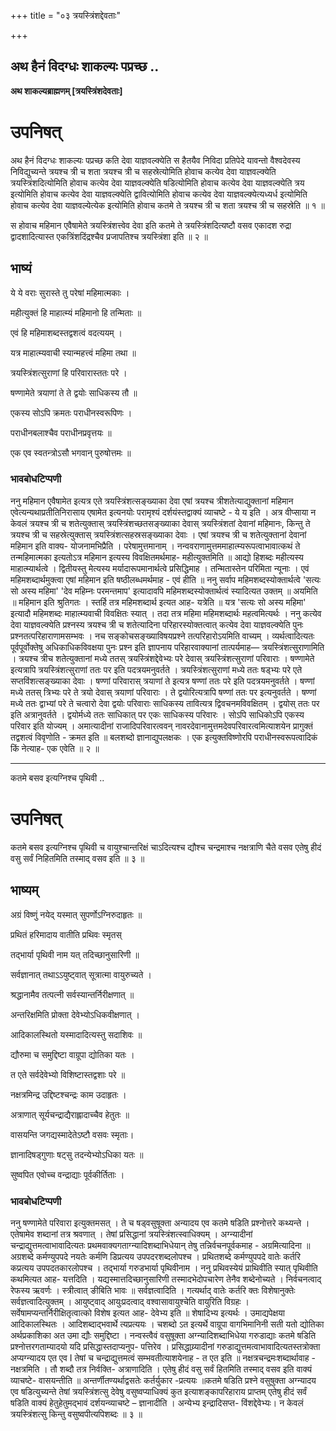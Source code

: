 +++
title = "०३ त्रयस्त्रिंशद्देवताः"

+++


## अथ हैनं विदग्धः शाकल्यः पप्रच्छ ..

**अथ शाकल्यब्राह्मणम् \[त्रयस्त्रिंशदेवताः\]**

# **उपनिषत्**

अथ हैनं विदग्धः शाकल्यः पप्रच्छ कति देवा याज्ञवल्क्येति स हैतयैव निविदा प्रतिपेदे यावन्तो वैश्वदेवस्य निविद्युच्यन्ते त्रयश्च त्री च शता त्रयश्च त्री च सहस्रेत्योमिति होवाच कत्येव देवा याज्ञवल्क्येति त्रयस्त्रिंशदित्योमिति होवाच कत्येव देवा याज्ञवल्क्येति षडित्योमिति होवाच कत्येव देवा याज्ञवल्क्येति त्रय इत्योमिति होवाच कत्येव देवा याज्ञवल्क्येति द्वावित्योमिति होवाच कत्येव देवा याज्ञवल्क्येत्यध्यर्ध इत्योमिति होवाच कत्येव देवा याज्ञवल्येत्येक इत्योमिति होवाच कतमे ते त्रयश्च त्री च शता त्रयश्च त्री च सहस्रेति ॥ १ ॥

स होवाच महिमान एवैषामेते त्रयस्त्रिंशत्त्वेव देवा इति कतमे ते त्रयस्त्रिंशदित्यष्टौ वसव एकादश रुद्रा द्वादशादित्यास्त एकत्रिंशदिंद्रश्चैव प्रजापतिश्च त्रयस्त्रिंशा इति ॥ २ ॥

## **भाष्यं**

ये ये वराः सुरास्ते तु परेषां महिमात्मकाः ।

महीत्युक्तं हि माहात्म्यं महिमानो हि तन्मिताः ॥

एवं हि महिमाशब्दस्तद्वशत्वं वदत्ययम् ।

यत्र माहात्म्यवाची स्यान्महत्त्वं महिमा तथा ॥

त्रयस्त्रिंशत्सुराणां हि परिवारास्ततः परे ।

षण्णामेते त्रयाणां ते ते द्वयोः साधिकस्य तौ ॥

एकस्य सोऽपि क्रमतः पराधीनस्वरूपिणः ।

पराधीनबलाश्चैव पराधीनप्रवृत्तयः ॥

एक एव स्वतन्त्रोऽसौ भगवान् पुरुषोत्तमः ॥

### **भावबोधटिप्पणी**

ननु महिमान एवैषामेत इत्यत्र एते त्रयस्त्रिंशत्सङ्ख्याका देवा एषां त्रयश्च त्रीशतेत्याद्युक्तानां महिमान एवेत्यन्यथाप्रतीतिनिरासाय एषामेत इत्यनयोः परामृश्यं दर्शयंस्तद्वाक्यं व्याचष्टे - ये य इति । अत्र वीप्साया न केवलं त्रयश्च त्री च शतेत्युक्तास् त्रयस्त्रिंशच्छतसङ्ख्याका देवास् त्रयस्त्रिंशतां देवानां महिमानः, किन्तु ते त्रयश्च त्री च सहस्रेत्युक्तास् त्रयस्त्रिंशत्सहस्रसङ्ख्याका देवाः । एषां त्रयश्च त्री च शतेत्युक्तानां देवानां महिमान इति वाक्य- योजनामभिप्रैति । परेषामुत्तमानाम् । नन्ववराणामुत्तममाहात्म्यरूपत्वाभावात्कथं ते तन्महिमात्मका इत्यतोऽत्र महिमान इत्यस्य विवक्षितमर्थमाह- महीत्युक्तमिति ॥ आद्यो हिशब्दः महीत्यस्य माहात्म्यार्थत्वे । द्वितीयस्तु मेत्यस्य मर्यादारूपमानार्थत्वे प्रसिद्धिमाह । तन्मितास्तेन परिमिता न्यूनाः । एवं महिमशब्दार्थमुक्त्वा एषां महिमान इति षष्ठीलब्धमर्थमाह - एवं हीति ॥ ननु सर्वाप महिमशब्दस्योक्तार्थत्वे 'सत्यः सो अस्य महिमा' 'देव महिम्नः परमन्तमाप' इत्यादावपि महिमशब्दस्योक्तार्थत्वं स्यादित्यत उक्तम् ॥ अयमिति ॥ महिमान इति श्रुतिगतः । स्तर्हि तत्र महिमशब्दार्थ इत्यत आह- यत्रेति ॥ यत्र 'सत्यः सो अस्य महिमा' इत्यादौ महिमशब्दः माहात्म्यवाची विवक्षितः स्यात् । तदा तत्र महिमा महिमशब्दार्थः महत्वमित्यर्थः । ननु कत्येव देवा याज्ञवल्क्येति प्रश्नस्य त्रयश्च त्री च शतेत्यादिना परिहारस्योक्तत्वात् कत्येव देवा याज्ञवल्क्येति पुनः प्रश्नतत्परिहाराणामसम्भवः । नच सङ्कोचसङ्ख्याविषयप्रश्ने तत्परिहारोऽयमिति वाच्यम् । व्यर्थत्वादित्यतः पूर्वपूर्वोक्तेषु अधिकाधिकविवक्षया पुनः प्रश्न इति ज्ञापनाय परिहारवाक्यानां तात्पर्यमाह— त्रयस्त्रिंशत्सुराणामिति । त्रयश्च त्रीच शतेत्युक्तानां मध्ये ततस् त्रयस्त्रिंशद्देवेभ्यः परे देवास् त्रयस्त्रिंशत्सुराणां परिवाराः । षण्णामेते इत्यत्रापि त्रयस्त्रिंशत्सुराणां ततः पर इति पदत्रयमनुवर्तते । त्रयस्त्रिंशत्सुराणां मध्ये ततः षड्भ्यः परे एते सप्तविंशत्सङ्ख्याका देवाः । षण्णां परिवारास् त्रयाणां ते इत्यत्र षण्णां ततः परे इति पदत्रयमनुवर्तते । षण्णां मध्ये ततस् त्रिभ्यः परे ते त्रयो देवास् त्रयाणां परिवाराः । ते द्वयोरित्यत्रापि षण्णां ततः पर इत्यनुवर्तते । षण्णां मध्ये ततः द्वाभ्यां परे ते चत्वारो देवा द्वयोः परिवाराः साधिकस्य तावित्यत्र द्विवचनमविवक्षितम् । द्वयोस् ततः पर इति अत्रानुवर्तते । द्वयोर्मध्ये ततः साधिकात् पर एकः साधिकस्य परिवारः । सोऽपि साधिकोऽपि एकस्य परिवार इति योज्यम् । अमात्यादीनां राजादिपरिवारत्ववन् नावरदेवानामुत्तमदेवपरिवारत्वमित्याशयेन प्रागुक्तं तद्वशत्वं विवृणोति - क्रमत इति ॥ बलशब्दो ज्ञानाद्युपलक्षकः । एक इत्युक्तविष्णोरपि पराधीनस्वरूपत्वादिकं किं नेत्याह- एक एवेति ॥ २ ॥

------------------------------------------------------------------------

कतमे बसव इत्यग्निश्च पृथिवी ..

# **उपनिषत्**

कतमे बसव इत्यग्निश्च पृथिवी च वायुश्चान्तरिक्षं चाऽदित्यश्च द्यौश्च चन्द्रमाश्च नक्षत्राणि चैते वसव एतेषु हीदं वसु सर्वं निहितमिति तस्माद् वसव इति ॥ ३ ॥

## **भाष्यम्**

अग्रं विष्णुं नयेद् यस्मात् सुपर्णोऽग्निरुदाहृतः ॥

प्रथितं हरिमादाय वातीति प्रथिवः स्मृतस्

तद्भार्या पृथिवी नाम यत् तदिच्छानुसारिणी ॥

सर्वज्ञानात् तथाऽऽयुष्ट्वात् सूत्रात्मा वायुरुच्यते ।

श्रद्धानामैव तत्पत्नी सर्वस्यान्तर्निरीक्षणात् ॥

अन्तरिक्षमिति प्रोक्ता देवेभ्योऽधिकवीक्षणात् ।

आदिकालस्थितो यस्मादादित्यस्तु सदाशिवः ॥

द्यौरुमा च समुद्दिष्टा वाग्रूपा द्योतिका यतः ।

त एते सर्वदेवेभ्यो विशिष्टास्तद्वशाः परे ॥

नक्षत्रमिन्द्र उद्दिष्टश्चन्द्रः काम उदाहृतः ।

अत्राणात् सूर्यचन्द्राद्यैराह्लादाच्चैव हेतुतः ॥

वासयन्ति जगद्यस्मादेतेऽष्टौ वसवः स्मृताः।

ज्ञानादिषड्गुणाः षट्सु तदन्येभ्योऽधिका यतः ॥

सुष्वपित एवोच्च वन्द्राद्याः पूर्वकीर्तिताः ।

### **भावबोधटिप्पणी**

ननु षण्णामेते परिवारा इत्युक्तमसत् । ते च षड्वसुषूक्ता अन्यादय एव कतमे षडिति प्रश्नोत्तरे कथ्यन्ते । एतेषामेव शब्दानां तत्र श्रवणात् । तेषां प्रसिद्धानां त्रयस्त्रिंशत्स्वाधिक्यम् । अग्न्यादीनां चन्द्राद्युत्तमत्वाभावादित्यतः प्रथमवाक्यगताग्न्यादिशब्दाभिधेयान् तेषु तन्निर्वचनपूर्वकमाह - अग्रमित्यादिना ॥ अग्रशब्दे कर्मण्युपपदे नयतेः कर्मणि डिप्रत्यय उपपदरशब्दलोपश्च । प्रथितशब्दे कर्मण्युपपदे वातेः कर्तरि कप्रत्यय उपपदतकारलोपश्च । तद्भार्या गरुडभार्या पृथिवीनाम । ननु प्रथिवस्येयं प्राथिवीति स्यात् पृथिवीति कथमित्यत आह- यत्तदिति । यद्यस्मात्तदिच्छानुसारिणी तस्मादभेदोपचारेण तेनैव शब्देनोच्यते । निर्वचनत्वाद् रेफस्य ऋवर्णः । स्त्रीत्वात् ङीबिति भावः ॥
सर्वज्ञत्वादिति । गत्यर्थाद् वातेः कर्तरि क्तः विशेषानुक्तेः सर्वज्ञत्वादित्युक्तम् । आयुष्ट्वाद् आयुःप्रदत्वाद् वश्वासावायुश्चेति वायुरिति विग्रहः । सर्वेषामप्यन्तर्निरीक्षितृत्वात्को विशेष इत्यत आह- देवेभ्य इति ॥ शेषादिभ्य इत्यर्थः । उमाद्यपेक्षया आदिकालस्थितः । आदिशब्दाद्भवार्थे त्यप्रत्ययः । चशब्दो ऽत इत्यर्थे वाग्रूपा वागभिमानिनी सती यतो द्योतिका अर्थप्रकाशिका अत उमा द्यौः समुद्दिष्टा । नन्वस्त्वैवं वसुषूक्ता अग्न्यादिशब्दाभिधेया गरुडाद्याः कतमे षडिति प्रश्नोत्तरगताम्यादयो यदि प्रसिद्धास्तदाप्यनुप- पत्तिरेव ।
प्रसिद्धाय्र्यादीनां गरुडाद्युत्तमत्वाभावादित्यतस्तत्रोक्ता अप्यग्न्यादय एत एव I तेषां च चन्द्राद्युत्तमत्वं सम्भवतीत्याशयेनाह - त एत इति ॥ नक्षत्रचन्द्रमःशब्दार्थावाह - नक्षत्रमिति । तौ शब्दौ तत्र निर्वक्ति- अत्राणादिति । एतेषु हीदं वसु सर्वं हितमिति तस्माद् वसव इति वाक्यं व्याचष्टे- वासयन्तीति ॥ अन्तर्णीतण्यर्थाद्वसतेः कर्तर्युकार -प्रत्ययः ॥कतमे षडिति प्रश्ने वसुषुक्ता अग्न्यादय एव षडित्युच्यन्ते तेषां त्रयस्त्रिंशत्सु देवेषु वसुष्वप्याधिक्यं कुत इत्याशङ्कापरिहाराय प्राप्तम् एतेषु हीदं सर्वं षडिति वाक्यं हेतुहेतुमद्भावं दर्शयन्व्याचष्टे – ज्ञानादीति । अन्येभ्य इन्द्रादिसप्त- विंशद्देवेभ्यः। न केवलं त्रयस्त्रिंशत्सु किन्तु वसुष्वपीत्यपिशब्दः ॥ ३ ॥

